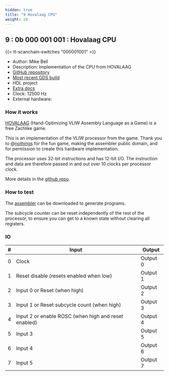 ```yaml
---
hidden: true
title: "9 Hovalaag CPU"
weight: 10
---
```


## 9 : 0b 000 001 001 : Hovalaag CPU

{{< tt-scanchain-switches "000001001" >}}

* Author: Mike Bell
* Description: Implementation of the CPU from HOVALAAG
* [GitHub repository](https://github.com/MichaelBell/tt03-hovalaag)
* [Most recent GDS build](https://github.com/MichaelBell/tt03-hovalaag/actions/runs/4582754393)
* HDL project
* [Extra docs]()
* Clock: 12500 Hz
* External hardware: 



### How it works

[HOVALAAG](http://silverspaceship.com/hovalaag/) (Hand-Optimizing VLIW Assembly Language as a Game) is a free Zachlike game.

This is an implementation of the VLIW processor from the game.  Thank you to @[nothings](https://twitter.com/nothings) for the fun game,
making the assembler public domain, and for permission to create this hardware implementation.

The processor uses 32-bit instructions and has 12-bit I/O.  The instruction and data are therefore passed in and out over 10 clocks per
processor clock.

More details in the [github repo](https://github.com/MichaelBell/tt03-hovalaag).


### How to test

The [assembler](http://silverspaceship.com/hovalaag/assembler.zip) can be downloaded to generate programs.

The subcycle counter can be reset independently of the rest of the processor, to ensure you can get to a known state without clearing all registers.


### IO

| # | Input        | Output       |
|---|--------------|--------------|
| 0 | Clock  | Output 0 |
| 1 | Reset disable (resets enabled when low)  | Output 1 |
| 2 | Input 0 or Reset (when high)  | Output 2 |
| 3 | Input 1 or Reset subcycle count (when high)  | Output 3 |
| 4 | Input 2 or enable ROSC (when high and reset enabled)  | Output 4 |
| 5 | Input 3  | Output 5 |
| 6 | Input 4  | Output 6 |
| 7 | Input 5  | Output 7 |
